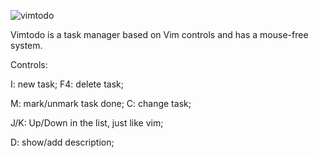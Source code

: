![vimtodo](https://github.com/user-attachments/assets/055afdb6-6511-4bfe-a7b5-4e4224a900c3)

Vimtodo is a task manager based on Vim controls and has a mouse-free system.

Controls:

I: new task; F4: delete task; 

M: mark/unmark task done; C: change task; 

J/K: Up/Down in the list, just like vim; 

D: show/add description;

